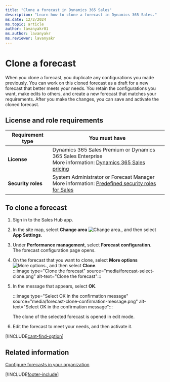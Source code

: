 ```yaml
---
title: "Clone a forecast in Dynamics 365 Sales"
description: "Learn how to clone a forecast in Dynamics 365 Sales."
ms.date: 12/2/2024
ms.topic: article
author: lavanyakr01
ms.author: lavanyakr
ms.reviewer: lavanyakr
---
```

# Clone a forecast 

When you clone a forecast, you duplicate any configurations you made previously. You can work on this cloned forecast as a draft for a new forecast that better meets your needs. You retain the configurations you want, make edits to others, and create a new forecast that matches your requirements. After you make the changes, you can save and activate the cloned forecast.

## License and role requirements
| Requirement type | You must have |
|-----------------------|---------|
| **License** | Dynamics 365 Sales Premium or Dynamics 365 Sales Enterprise  <br>More information: [Dynamics 365 Sales pricing](https://dynamics.microsoft.com/sales/pricing/) |
| **Security roles** | System Administrator or Forecast Manager <br> More information: [Predefined security roles for Sales](security-roles-for-sales.md)|


## To clone a forecast

1. Sign in to the Sales Hub app.

2. In the site map, select **Change area** ![Change area.](media/change-area-icon.png), and then select **App Settings**.

3. Under **Performance management**, select **Forecast configuration**.    
    The forecast configuration page opens.

4. On the forecast that you want to clone, select **More options** ![More options.](media/more-commands-icon.png), and then select **Clone**.   
    :::image type="Clone the forecast" source="media/forecast-select-clone.png" alt-text="Clone the forecast":::  

5. In the message that appears, select **OK**.

    :::image type="Select OK in the confirmation message" source="media/forecast-clone-confirmation-message.png" alt-text="Select OK in the confirmation message":::    

    The clone of the selected forecast is opened in edit mode.

6. Edit the forecast to meet your needs, and then activate it.

[!INCLUDE[cant-find-option](../includes/cant-find-option.md)]

## Related information

[Configure forecasts in your organization](configure-forecast.md)   



[!INCLUDE[footer-include](../includes/footer-banner.md)]
